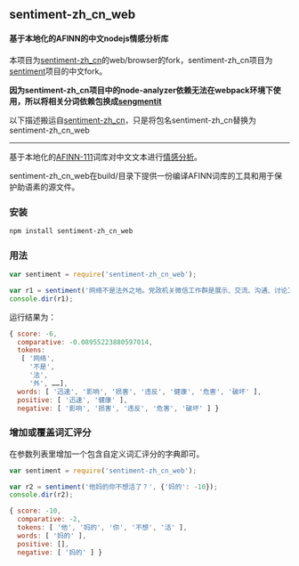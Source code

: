 ## sentiment-zh_cn_web
#### 基于本地化的AFINN的中文nodejs情感分析库

本项目为[sentiment-zh_cn](https://github.com/omegacoleman/sentiment-zh_cn)的web/browser的fork，sentiment-zh_cn项目为[sentiment](https://github.com/thisandagain/sentiment/)项目的中文fork。

**因为sentiment-zh_cn项目中的node-analyzer依赖无法在webpack环境下使用，所以将相关分词依赖包换成[sengmentit](https://github.com/linonetwo/segmentit)**

以下描述搬运自[sentiment-zh_cn](https://github.com/omegacoleman/sentiment-zh_cn)，只是将包名sentiment-zh_cn替换为sentiment-zh_cn_web

---

基于本地化的[AFINN-111](http://www2.imm.dtu.dk/pubdb/views/publication_details.php?id=6010)词库对中文文本进行[情感分析](http://en.wikipedia.org/wiki/Sentiment_analysis)。

sentiment-zh_cn_web在build/目录下提供一份编译AFINN词库的工具和用于保护助语素的源文件。

### 安装
```bash
npm install sentiment-zh_cn_web
```

### 用法
```javascript
var sentiment = require('sentiment-zh_cn_web');

var r1 = sentiment('网络不是法外之地。党政机关微信工作群是展示、交流、沟通、讨论工作的平台，属于“公共场所”，党员领导干部是公众人物，一言一行都代表着党和政府的形象。在微信群转发淫秽图片，既破坏了网络环境，危害他人身心健康，又违反了工作纪律、生活纪律，损害了党和政府形象，造成不良影响，必然要受到党纪处理。随即，当地纪委也迅速介入了调查。');
console.dir(r1);
```

运行结果为：

```javascript
{ score: -6,
  comparative: -0.08955223880597014,
  tokens:
   [ '网络',
     '不是',
     '法',
     '外', ……],
  words: [ '迅速', '影响', '损害', '违反', '健康', '危害', '破坏' ],
  positive: [ '迅速', '健康' ],
  negative: [ '影响', '损害', '违反', '危害', '破坏' ] }
```

### 增加或覆盖词汇评分
在参数列表里增加一个包含自定义词汇评分的字典即可。

```javascript
var sentiment = require('sentiment-zh_cn_web');

var r2 = sentiment('他妈的你不想活了？', {'妈的': -10});
console.dir(r2);
```

```javascript
{ score: -10,
  comparative: -2,
  tokens: [ '他', '妈的', '你', '不想', '活' ],
  words: [ '妈的' ],
  positive: [],
  negative: [ '妈的' ] }
```